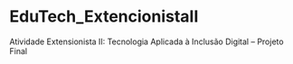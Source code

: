 # EduTech_ExtencionistaII
Atividade Extensionista II: Tecnologia Aplicada à Inclusão Digital – Projeto Final
